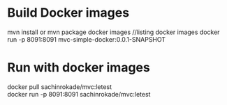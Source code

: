 # Build Docker images
mvn install or mvn package
docker images //listing docker images  docker run -p 8091:8091 mvc-simple-docker:0.0.1-SNAPSHOT



# Run with docker images
docker pull sachinrokade/mvc:letest</br>docker run -p 8091:8091 sachinrokade/mvc:letest
